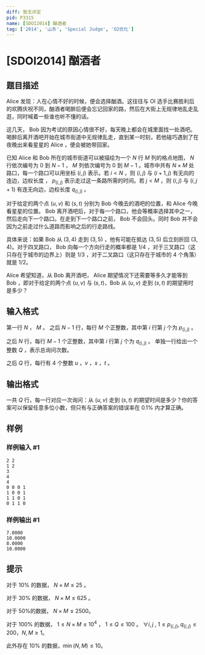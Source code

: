 ```yaml
---
diff: 暂无评定
pid: P3315
name: [SDOI2014] 酗酒者
tag: ['2014', '山东', 'Special Judge', 'O2优化']
---
```

# [SDOI2014] 酗酒者
## 题目描述

$\text{Alice}$ 发现：人在心情不好的时候，便会选择酗酒。这往往与 $\text{OI}$ 选手比赛胜利后的欢腾庆祝不同，酗酒者喝醉后便会忘记回家的路，然后在大街上无规律地乱走乱逛，同时喊着一些谁也听不懂的话。

这几天， $\text{Bob}$  因为考试的原因心情很不好，每天晚上都会在城里面找一处酒吧。喝醉后离开酒吧开始在城市街道中无规律乱走，直到某一时刻，若他碰巧遇到了在夜晚出来看星星的 $\text{Alice}$ ，便会被她带回家。

已知 $\text{Alice}$ 和 $\text{Bob}$  所在的城市街道可以被描绘为一个 $N$ 行 $M$ 列的格点地图， $N$ 行依次编号为 $0$ 到 $N-1$ ， $M$ 列依次编号为 $0$ 到 $M-1$ 。城市中共有 $N \times M$ 处路口，每一个路口可以用坐标 $(i,j)$ 表示。若 $i<N$ ，则 $(i,j)$ 与 $(i+1,j)$ 有无向的连边，边权长度 ， $p_{(i,j)}$ 表示走过这一条路所需的时间。若 $j<M$ ，则 $(i,j)$ 与 $(i,j+1)$ 有连无向边，边权长度 $q_{(i,j)}$ 。

对于给定的两个点 $(u,v)$ 和 $(s,t)$ 分别为 $\text{Bob}$ 今晚去的酒吧的位置，和 $\text{Alice}$ 今晚看星星的位置。 $\text{Bob}$ 离开酒吧后，对于每一个路口，他会等概率选择其中之一，然后走向下一个路口。在走到下一个路口之前， $\text{Bob}$ 不会回头。同时 $\text{Bob}$ 并不会因为之前走过什么道路而影响之后的行走路线。

具体来说：如果 $\text{Bob}$ 从 $(3,4)$ 走到 $(3,5)$ ，他有可能在抵达 $(3,5)$ 后立刻折回 $(3,4)$。对于四叉路口， $\text{Bob}$ 向每一个方向行走的概率都是 $1/4$ ，对于三叉路口（这只存在于城市的边界上）则是 $1/3$ ，对于二叉路口（这只存在于城市的 $4$ 个角落）就是 $1/2$。

$\text{Alice}$ 希望知道，从 $\text{Bob}$ 离开酒吧， $\text{Alice}$ 期望情况下还需要等多久才能等到 $\text{Bob}$ ，即对于给定的两个点 $(u,v)$ 与 $(s,t)$，$\text{Bob}$ 从 $(u,v)$ 走到 $(s,t)$ 的期望用时是多少？

## 输入格式

第一行 $N$ ， $M$ 。 之后 $N-1$ 行，每行 $M$ 个正整数，其中第 $i$ 行第 $j$ 个为 $p_{(i,j)}$ 。 

之后 $N$ 行，每行 $M-1$ 个正整数，其中第 $i$ 行第 $j$ 个为 $q_{(i,j)}$ 。 单独一行给出一个整数 $Q$ ，表示总询问次数。

之后 $Q$ 行，每行有 $4$ 个整数 $u$ ，$v$ ，$s$ ，$t$ 。
## 输出格式

一共 $Q$ 行，每一行对应一次询问：从 $(u,v)$ 走到 $(s,t)$ 的期望时间是多少？你的答案可以保留任意多位小数，但只有与正确答案的错误率在 $0.1\%$ 内才算正确。
## 样例

### 样例输入 #1
```
2 2
1 2
3
4
4
0 0 0 1
1 0 0 1
1 1 0 1
0 1 1 0
```
### 样例输出 #1
```
7.0000
10.0000
8.0000
10.0000
```
## 提示

对于 $10\%$ 的数据， $N \times M \le 25$ 。

对于 $30\%$ 的数据， $N \times M \le 625$ 。

对于 $50\%$的数据， $N \times M \le 2500$。

对于 $100\%$ 的数据， $1\leq N \times M \le 10^4$ ， $1\leq Q\leq 100$ 。 $\forall i,j$ , $1\leq p_{(i,j)},q_{(i,j)} \le 200$，$N,M\geq 1$。

此外存在 $10\%$ 的数据，$\min(N,M) \le 10$。
